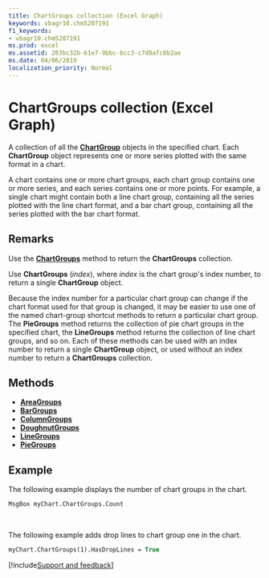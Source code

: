 ```yaml
---
title: ChartGroups collection (Excel Graph)
keywords: vbagr10.chm5207191
f1_keywords:
- vbagr10.chm5207191
ms.prod: excel
ms.assetid: 203bc32b-61e7-9bbc-bcc3-c7d8afc8b2ae
ms.date: 04/06/2019
localization_priority: Normal
---
```



# ChartGroups collection (Excel Graph)

A collection of all the **[ChartGroup](Excel.ChartGroup-graph-object.md)** objects in the specified chart. Each **ChartGroup** object represents one or more series plotted with the same format in a chart. 

A chart contains one or more chart groups, each chart group contains one or more series, and each series contains one or more points. For example, a single chart might contain both a line chart group, containing all the series plotted with the line chart format, and a bar chart group, containing all the series plotted with the bar chart format.


## Remarks

Use the **[ChartGroups](excel.chartgroups-graph-method.md)** method to return the **ChartGroups** collection. 

Use **ChartGroups** (_index_), where _index_ is the chart group's index number, to return a single **ChartGroup** object. 

Because the index number for a particular chart group can change if the chart format used for that group is changed, it may be easier to use one of the named chart-group shortcut methods to return a particular chart group. The **PieGroups** method returns the collection of pie chart groups in the specified chart, the **LineGroups** method returns the collection of line chart groups, and so on. Each of these methods can be used with an index number to return a single **ChartGroup** object, or used without an index number to return a **ChartGroups** collection. 

## Methods

- **[AreaGroups](Excel.AreaGroups.md)**    
- **[BarGroups](Excel.BarGroups.md)**    
- **[ColumnGroups](Excel.ColumnGroups.md)**    
- **[DoughnutGroups](Excel.DoughnutGroups.md)**    
- **[LineGroups](Excel.LineGroups.md)**   
- **[PieGroups](Excel.PieGroups.md)** 

## Example

The following example displays the number of chart groups in the chart.

```vb
MsgBox myChart.ChartGroups.Count
```

<br/>

The following example adds drop lines to chart group one in the chart.

```vb
myChart.ChartGroups(1).HasDropLines = True
```


[!include[Support and feedback](~/includes/feedback-boilerplate.md)]